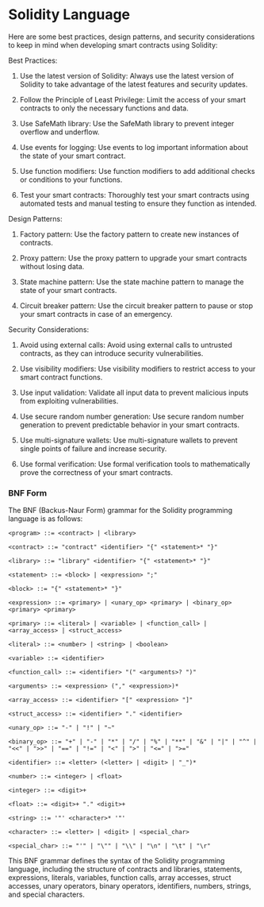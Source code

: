# Solidity Language

Here are some best practices, design patterns, and security considerations to keep in mind when developing smart contracts using Solidity:

Best Practices:
1. Use the latest version of Solidity: Always use the latest version of Solidity to take advantage of the latest features and security updates.

2. Follow the Principle of Least Privilege: Limit the access of your smart contracts to only the necessary functions and data.

3. Use SafeMath library: Use the SafeMath library to prevent integer overflow and underflow.

4. Use events for logging: Use events to log important information about the state of your smart contract.

5. Use function modifiers: Use function modifiers to add additional checks or conditions to your functions.

6. Test your smart contracts: Thoroughly test your smart contracts using automated tests and manual testing to ensure they function as intended.

Design Patterns:
1. Factory pattern: Use the factory pattern to create new instances of contracts.

2. Proxy pattern: Use the proxy pattern to upgrade your smart contracts without losing data.

3. State machine pattern: Use the state machine pattern to manage the state of your smart contracts.

4. Circuit breaker pattern: Use the circuit breaker pattern to pause or stop your smart contracts in case of an emergency.

Security Considerations:
1. Avoid using external calls: Avoid using external calls to untrusted contracts, as they can introduce security vulnerabilities.

2. Use visibility modifiers: Use visibility modifiers to restrict access to your smart contract functions.

3. Use input validation: Validate all input data to prevent malicious inputs from exploiting vulnerabilities.

4. Use secure random number generation: Use secure random number generation to prevent predictable behavior in your smart contracts.

5. Use multi-signature wallets: Use multi-signature wallets to prevent single points of failure and increase security.

6. Use formal verification: Use formal verification tools to mathematically prove the correctness of your smart contracts.


### BNF Form

The BNF (Backus-Naur Form) grammar for the Solidity programming language is as follows:
```
<program> ::= <contract> | <library>

<contract> ::= "contract" <identifier> "{" <statement>* "}"

<library> ::= "library" <identifier> "{" <statement>* "}"

<statement> ::= <block> | <expression> ";"

<block> ::= "{" <statement>* "}"

<expression> ::= <primary> | <unary_op> <primary> | <binary_op> <primary> <primary>

<primary> ::= <literal> | <variable> | <function_call> | <array_access> | <struct_access>

<literal> ::= <number> | <string> | <boolean>

<variable> ::= <identifier>

<function_call> ::= <identifier> "(" <arguments>? ")"

<arguments> ::= <expression> ("," <expression>)*

<array_access> ::= <identifier> "[" <expression> "]"

<struct_access> ::= <identifier> "." <identifier>

<unary_op> ::= "-" | "!" | "~"

<binary_op> ::= "+" | "-" | "*" | "/" | "%" | "**" | "&" | "|" | "^" | "<<" | ">>" | "==" | "!=" | "<" | ">" | "<=" | ">="

<identifier> ::= <letter> (<letter> | <digit> | "_")*

<number> ::= <integer> | <float>

<integer> ::= <digit>+

<float> ::= <digit>+ "." <digit>+

<string> ::= '"' <character>* '"'

<character> ::= <letter> | <digit> | <special_char>

<special_char> ::= "'" | "\"" | "\\" | "\n" | "\t" | "\r"
```
This BNF grammar defines the syntax of the Solidity programming language, including the structure of contracts and libraries, statements, expressions, literals, variables, function calls, array accesses, struct accesses, unary operators, binary operators, identifiers, numbers, strings, and special characters.


